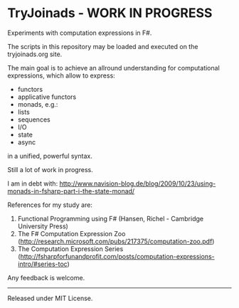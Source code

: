 TryJoinads - WORK IN PROGRESS
=============================

Experiments with computation expressions in F#.

The scripts in this repository may be loaded and executed on the tryjoinads.org site.

The main goal is to achieve an allround understanding for computational expressions,
which allow to express:
- functors
- applicative functors
- monads, e.g.:
 - lists
 - sequences
 - I/O
 - state
 - async
 
in a unified, powerful syntax.

Still a lot of work in progress.

I am in debt with:
http://www.navision-blog.de/blog/2009/10/23/using-monads-in-fsharp-part-i-the-state-monad/

References for my study are:
1) Functional Programming using F# (Hansen, Richel - Cambridge University Press)
2) The F# Computation Expression Zoo (http://research.microsoft.com/pubs/217375/computation-zoo.pdf)
3) The Computation Expression Series (http://fsharpforfunandprofit.com/posts/computation-expressions-intro/#series-toc)

Any feedback is welcome.

--------------------------
Released under MIT License.
